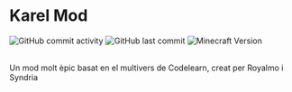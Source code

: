 # Karel Mod

![GitHub commit activity](https://img.shields.io/github/commit-activity/w/royalmo/KarelMod)
![GitHub last commit](https://img.shields.io/github/last-commit/royalmo/KarelMod)
![Minecraft Version](https://img.shields.io/badge/Minecraft%20Version-1.15.2-blue)

<br>Un mod molt èpic basat en el multivers de Codelearn, creat per Royalmo i Syndria

